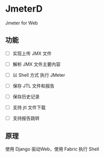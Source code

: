 # JmeterD
Jmeter for Web





## 功能

- [ ] 实现上传 JMX 文件
- [ ] 解析 JMX 文件主要内容
- [ ] 以 Shell 方式 执行 JMeter
- [ ] 保存 JTL 文件和报告
- [ ] 保存历史记录
- [ ] 支持 jtl 文件下载
- [ ] 支持报告跳转



## 原理

使用 Django 驱动Web，使用 Fabric 执行 Shell



